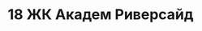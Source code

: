 ---
title: '18 ЖК Академ Риверсайд'
description: 'Lorem ipsum dolor sit amet'
year: '2027'
heroImage: '/public/18 дом/MBxOAVByGW8.webp'
location: 'Калининский'
buildingType: 'Монолитный'

aboutSectionData: [
    {
        title: 'Игровые площадки',
        text: 'Откройте дверь в свою идеальную жизнь! Новый стильный жилой комплекс — ваш личный рай! Комфорт, уют, и безграничные возможности ждут вас здесь! Наши улицы — путь к счастью, наши дворы — оазис умиротворения! Инфраструктура, которая удовлетворит все ваши потребности! Выберите комфортное место проживания, выберите наш жилой комплекс!»',
        image: '/public/18 дом/Rnn9NVRK9aE.webp',
    },
    {
        title: 'Безопасный двор',
        text: 'В жилом комплексе представлено более 10 видов планировок, некоторые из них, предусматривают большие панорамные окна.',
        image: '/public/18 дом/2cN9xoOjWb8.webp',
    }
]

layoutsSectionData: [
    {
        title: 'студия',
        image: '/public/18 дом/2q-kSbu4ZSY.webp',
    },
    {
        title: 'ст+1',
        image: '/public/18 дом/65XcOxJJ1Tg.webp',
    },
    {
        title: 'ст+1 (44.6)',
        image: '/public/18 дом/KAwPODQuXiA.webp',
    },
    {
        title: '2ка',
        image: '/public/18 дом/z1be5RthX2M.webp',
    },
]

galleryImages: ['/public/18 дом/y-1ujjAP65A.webp', '/public/18 дом/Tf8fOmr_T80.webp', '/public/18 дом/Q2NLPH0yKXY.webp', '/public/18 дом/2cN9xoOjWb8.webp']
mapLocation: "https://yandex.ru/map-widget/v1/?um=constructor%3Adf02feb9367aa3f00acd4eb43927e9c8959875ab48f3185f19d6ecf0148a63c5&amp;source=constructor"
---